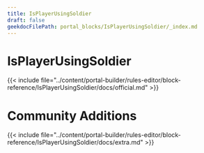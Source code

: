 ```yaml
---
title: IsPlayerUsingSoldier
draft: false
geekdocFilePath: portal_blocks/IsPlayerUsingSoldier/_index.md
---
```

# IsPlayerUsingSoldier
{{< include file="../content/portal-builder/rules-editor/block-reference/IsPlayerUsingSoldier/docs/official.md" >}}

# Community Additions

{{< include file="../content/portal-builder/rules-editor/block-reference/IsPlayerUsingSoldier/docs/extra.md" >}}